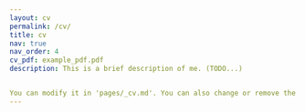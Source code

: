 ```yaml
---
layout: cv
permalink: /cv/
title: cv
nav: true
nav_order: 4
cv_pdf: example_pdf.pdf
description: This is a brief description of me. (TODO...)


You can modify it in 'pages/_cv.md'. You can also change or remove the top pdf download button.
---
```

